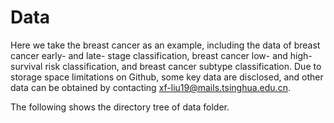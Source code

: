 # Data

Here we take the breast cancer as an example, including the data of breast cancer early- and late- stage classification, breast cancer low- and high- survival risk classification, and breast cancer subtype classification.
Due to storage space limitations on Github, some key data are disclosed, and other data can be obtained by contacting xf-liu19@mails.tsinghua.edu.cn.

The following shows the directory tree of data folder.
